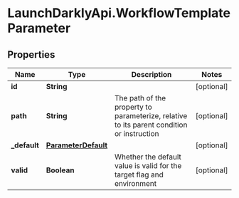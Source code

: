 # LaunchDarklyApi.WorkflowTemplateParameter

## Properties

Name | Type | Description | Notes
------------ | ------------- | ------------- | -------------
**id** | **String** |  | [optional] 
**path** | **String** | The path of the property to parameterize, relative to its parent condition or instruction | [optional] 
**_default** | [**ParameterDefault**](ParameterDefault.md) |  | [optional] 
**valid** | **Boolean** | Whether the default value is valid for the target flag and environment | [optional] 


